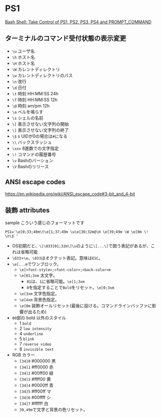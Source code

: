 # PS1

[Bash Shell: Take Control of PS1, PS2, PS3, PS4 and PROMPT_COMMAND](https://www.thegeekstuff.com/2008/09/bash-shell-take-control-of-ps1-ps2-ps3-ps4-and-prompt_command/)

## ターミナルのコマンド受付状態の表示変更

- `\u` ユーザ名
- `\h` ホスト名
- `\H` ホスト名
- `\W` カレントディレクトリ
- `\w` カレントディレクトリのパス
- `\n` 改行
- `\d` 日付
- `\t` 時刻 HH:MM:SS 24h
- `\T` 時刻 HH:MM:SS 12h
- `\@` 時刻 am/pm 12h
- `\a` ベルを鳴らす
- `\s` シェルの名前
- `\[` 表示させない文字列の開始
- `\]` 表示させない文字列の終了
- `\$` `$` UIDが0の場合は`#`になる
- `\\` バックスラッシュ
- `\xxx` 8進数での文字指定
- `\!` コマンドの履歴番号
- `\v` Bashのバーション
- `\V` Bashのリリース

## ANSI escape codes

https://en.wikipedia.org/wiki/ANSI_escape_code#3-bit_and_4-bit

## 装飾 attributes

sample こういう感じのフォーマットです

`PS1='\e[0;33;40m\t\e[1;37;49m \u\e[30;32m@\H \e[39;49m \W \e[0m \! \n\$ '`

- OS初期だと、`\[\033[01;32m\]\u`のように`\[...\]`で囲う表記があるが、これは省略可能
- `\033`=`\e`、`\033`はオクテット表記。意味は`ESC`。
- `\e[...m`でワンブロック。
  - `\e[<font-style>;<font-color>;<back-color>m`
  - `\e[01;3xm` 太文字。
    - `01`は、`1`に省略可能。`\e[1;3xm`
    - `0`を指定することで`Bold`をリセット。`\e[0;3xm`
  - `\e[3xm` 文字色指定。
  - `\e[4xm` 背景色指定。
  - `\e[0m` 装飾オールリセット(最後に設ける。コマンドラインバッファに影響が出るため)
- `00`部の bold 以外のスタイル
  - 1 `bold`
  - 2 `low intensity`
  - 4 `underline`
  - 5 `blink`
  - 7 `reverse video`
  - 8 `invisible text`
- RGB カラー
  - `[34]0` #000000 黒
  - `[34]1` #ff0000 赤
  - `[34]2` #00ff00 緑
  - `[34]3` #ffff00 黄
  - `[34]4` #0000ff 青
  - `[34]5` #ff00ff マ
  - `[34]6` #00ffff シ
  - `[34]7` #ffffff 白
  - `39,49m`で文字と背景の色リセット。
